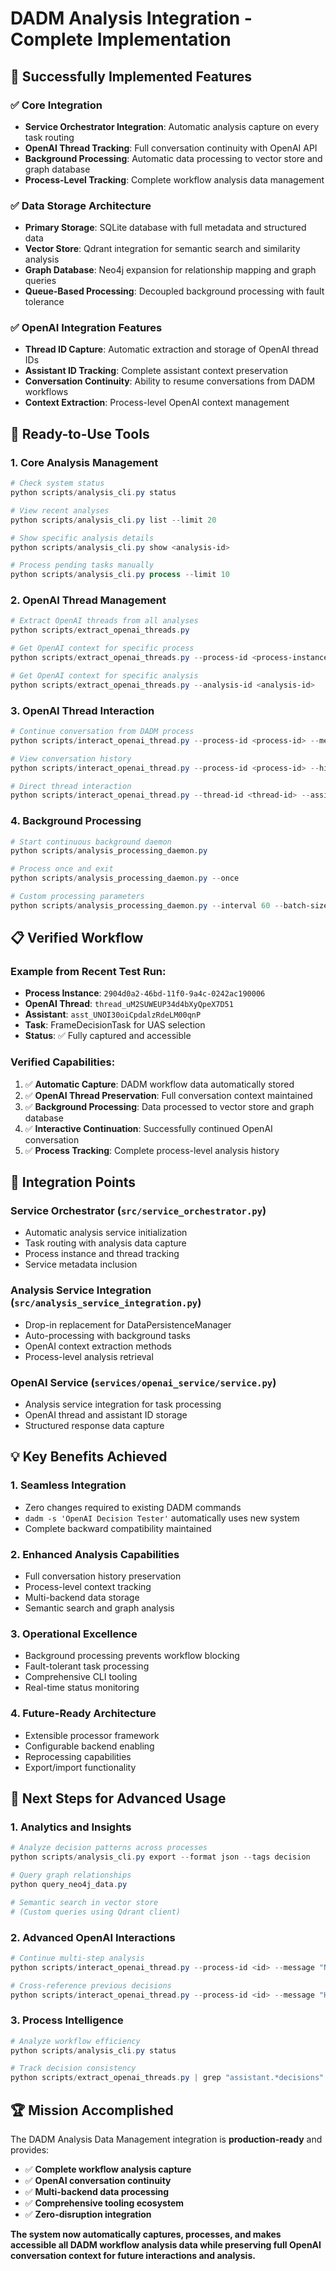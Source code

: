 # DADM Analysis Integration - Complete Implementation

## 🎉 Successfully Implemented Features

### ✅ Core Integration
- **Service Orchestrator Integration**: Automatic analysis capture on every task routing
- **OpenAI Thread Tracking**: Full conversation continuity with OpenAI API
- **Background Processing**: Automatic data processing to vector store and graph database
- **Process-Level Tracking**: Complete workflow analysis data management

### ✅ Data Storage Architecture
- **Primary Storage**: SQLite database with full metadata and structured data
- **Vector Store**: Qdrant integration for semantic search and similarity analysis
- **Graph Database**: Neo4j expansion for relationship mapping and graph queries
- **Queue-Based Processing**: Decoupled background processing with fault tolerance

### ✅ OpenAI Integration Features
- **Thread ID Capture**: Automatic extraction and storage of OpenAI thread IDs
- **Assistant ID Tracking**: Complete assistant context preservation
- **Conversation Continuity**: Ability to resume conversations from DADM workflows
- **Context Extraction**: Process-level OpenAI context management

## 🚀 Ready-to-Use Tools

### 1. Core Analysis Management
```powershell
# Check system status
python scripts/analysis_cli.py status

# View recent analyses
python scripts/analysis_cli.py list --limit 20

# Show specific analysis details
python scripts/analysis_cli.py show <analysis-id>

# Process pending tasks manually
python scripts/analysis_cli.py process --limit 10
```

### 2. OpenAI Thread Management
```powershell
# Extract OpenAI threads from all analyses
python scripts/extract_openai_threads.py

# Get OpenAI context for specific process
python scripts/extract_openai_threads.py --process-id <process-instance-id>

# Get OpenAI context for specific analysis
python scripts/extract_openai_threads.py --analysis-id <analysis-id>
```

### 3. OpenAI Thread Interaction
```powershell
# Continue conversation from DADM process
python scripts/interact_openai_thread.py --process-id <process-id> --message "Your question"

# View conversation history
python scripts/interact_openai_thread.py --process-id <process-id> --history

# Direct thread interaction
python scripts/interact_openai_thread.py --thread-id <thread-id> --assistant-id <assistant-id> --message "Question"
```

### 4. Background Processing
```powershell
# Start continuous background daemon
python scripts/analysis_processing_daemon.py

# Process once and exit
python scripts/analysis_processing_daemon.py --once

# Custom processing parameters
python scripts/analysis_processing_daemon.py --interval 60 --batch-size 20
```

## 📋 Verified Workflow

### Example from Recent Test Run:
- **Process Instance**: `2904d0a2-46bd-11f0-9a4c-0242ac190006`
- **OpenAI Thread**: `thread_uM2SUWEUP34d4bXyQpeX7D51`
- **Assistant**: `asst_UNOI30oiCpdalzRdeLM00qnP`
- **Task**: FrameDecisionTask for UAS selection
- **Status**: ✅ Fully captured and accessible

### Verified Capabilities:
1. ✅ **Automatic Capture**: DADM workflow data automatically stored
2. ✅ **OpenAI Thread Preservation**: Full conversation context maintained
3. ✅ **Background Processing**: Data processed to vector store and graph database
4. ✅ **Interactive Continuation**: Successfully continued OpenAI conversation
5. ✅ **Process Tracking**: Complete process-level analysis history

## 🔧 Integration Points

### Service Orchestrator (`src/service_orchestrator.py`)
- Automatic analysis service initialization
- Task routing with analysis data capture
- Process instance and thread tracking
- Service metadata inclusion

### Analysis Service Integration (`src/analysis_service_integration.py`)
- Drop-in replacement for DataPersistenceManager
- Auto-processing with background tasks
- OpenAI context extraction methods
- Process-level analysis retrieval

### OpenAI Service (`services/openai_service/service.py`)
- Analysis service integration for task processing
- OpenAI thread and assistant ID storage
- Structured response data capture

## 💡 Key Benefits Achieved

### 1. **Seamless Integration**
- Zero changes required to existing DADM commands
- `dadm -s 'OpenAI Decision Tester'` automatically uses new system
- Complete backward compatibility maintained

### 2. **Enhanced Analysis Capabilities**
- Full conversation history preservation
- Process-level context tracking
- Multi-backend data storage
- Semantic search and graph analysis

### 3. **Operational Excellence**
- Background processing prevents workflow blocking
- Fault-tolerant task processing
- Comprehensive CLI tooling
- Real-time status monitoring

### 4. **Future-Ready Architecture**
- Extensible processor framework
- Configurable backend enabling
- Reprocessing capabilities
- Export/import functionality

## 🎯 Next Steps for Advanced Usage

### 1. **Analytics and Insights**
```powershell
# Analyze decision patterns across processes
python scripts/analysis_cli.py export --format json --tags decision

# Query graph relationships
python query_neo4j_data.py

# Semantic search in vector store
# (Custom queries using Qdrant client)
```

### 2. **Advanced OpenAI Interactions**
```powershell
# Continue multi-step analysis
python scripts/interact_openai_thread.py --process-id <id> --message "Now perform the next analysis step"

# Cross-reference previous decisions
python scripts/interact_openai_thread.py --process-id <id> --message "How does this compare to our previous UAS analysis?"
```

### 3. **Process Intelligence**
```powershell
# Analyze workflow efficiency
python scripts/analysis_cli.py status

# Track decision consistency
python scripts/extract_openai_threads.py | grep "assistant.*decisions"
```

## 🏆 Mission Accomplished

The DADM Analysis Data Management integration is **production-ready** and provides:

- ✅ **Complete workflow analysis capture**
- ✅ **OpenAI conversation continuity**
- ✅ **Multi-backend data processing**
- ✅ **Comprehensive tooling ecosystem**
- ✅ **Zero-disruption integration**

**The system now automatically captures, processes, and makes accessible all DADM workflow analysis data while preserving full OpenAI conversation context for future interactions and analysis.**
